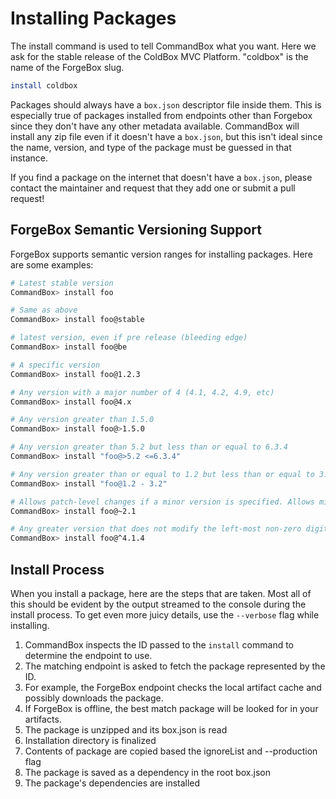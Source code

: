 # Installing Packages

The install command is used to tell CommandBox what you want. Here we ask for the stable release of the ColdBox MVC Platform. "coldbox" is the name of the ForgeBox slug.

```bash
install coldbox
```

Packages should always have a `box.json` descriptor file inside them. This is especially true of packages installed from endpoints other than Forgebox since they don't have any other metadata available. CommandBox will install any zip file even if it doesn't have a `box.json`, but this isn't ideal since the name, version, and type of the package must be guessed in that instance.

If you find a package on the internet that doesn't have a `box.json`, please contact the maintainer and request that they add one or submit a pull request!

## ForgeBox Semantic Versioning Support

ForgeBox supports semantic version ranges for installing packages. Here are some examples:

```bash
# Latest stable version
CommandBox> install foo

# Same as above
CommandBox> install foo@stable

# latest version, even if pre release (bleeding edge)
CommandBox> install foo@be

# A specific version
CommandBox> install foo@1.2.3

# Any version with a major number of 4 (4.1, 4.2, 4.9, etc)
CommandBox> install foo@4.x

# Any version greater than 1.5.0
CommandBox> install foo@>1.5.0

# Any version greater than 5.2 but less than or equal to 6.3.4
CommandBox> install "foo@>5.2 <=6.3.4"

# Any version greater than or equal to 1.2 but less than or equal to 3.2
CommandBox> install "foo@1.2 - 3.2"

# Allows patch-level changes if a minor version is specified. Allows minor-level changes if not.  (2.1.2, 2.1.3, 2.1.4, etc)
CommandBox> install foo@~2.1

# Any greater version that does not modify the left-most non-zero digit.  4.2, 4.3, 4.9, etc
CommandBox> install foo@^4.1.4
```

## Install Process

When you install a package, here are the steps that are taken. Most all of this should be evident by the output streamed to the console during the install process. To get even more juicy details, use the `--verbose` flag while installing.

1. CommandBox inspects the ID passed to the `install` command to determine the endpoint to use.
2. The matching endpoint is asked to fetch the package represented by the ID. 
3. For example, the ForgeBox endpoint checks the local artifact cache and possibly downloads the package.
4. If ForgeBox is offline, the best match package will be looked for in your artifacts.
5. The package is unzipped and its box.json is read
6. Installation directory is finalized
7. Contents of package are copied based the ignoreList and --production flag
8. The package is saved as a dependency in the root box.json
9. The package's dependencies are installed


